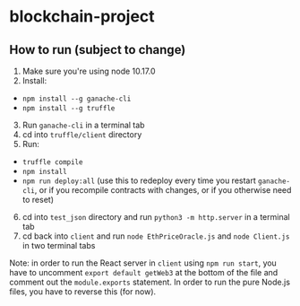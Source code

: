 # blockchain-project

## How to run (subject to change)
1. Make sure you're using node 10.17.0
2. Install:
  - `npm install --g ganache-cli`
  - `npm install --g truffle`
3. Run `ganache-cli` in a terminal tab
4. cd into `truffle/client` directory
5. Run:
  - `truffle compile`
  - `npm install`
  - `npm run deploy:all` (use this to redeploy every time you restart `ganache-cli`, or if you recompile contracts with changes, or if you otherwise need to reset)
6. cd into `test_json` directory and run `python3 -m http.server` in a terminal tab
7. cd back into `client` and run `node EthPriceOracle.js` and `node Client.js` in two terminal tabs

Note: in order to run the React server in `client` using `npm run start`, you have to uncomment `export default getWeb3` at the bottom of the file and comment out the `module.exports` statement. In order to run the pure Node.js files, you have to reverse this (for now).